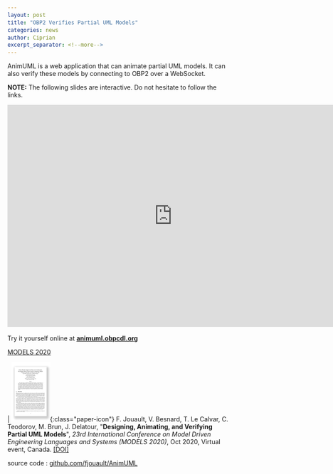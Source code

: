 ```yaml
---
layout: post
title: "OBP2 Verifies Partial UML Models"
categories: news
author: Ciprian
excerpt_separator: <!--more-->
---
```


AnimUML is a web application that can animate partial UML models. It can also verify these models by connecting to OBP2 over a WebSocket.
<!--more-->

**NOTE:** The following slides are interactive. Do not hesitate to follow the links.
<iframe src="https://animuml.kher.nl/slides/MODELS2020.html" height="500" width="740" allowfullscreen="" frameborder="0">
</iframe>

Try it yourself online at **[animuml.obpcdl.org](https://animuml.obpcdl.org)**

[MODELS 2020](https://conf.researchr.org/details/models-2020/models-2020-technical-track/35/Designing-Animating-and-Verifying-Partial-UML-Models)

| ![paper](/images/paper-logo.png){:class="paper-icon"} F. Jouault, V. Besnard, T. Le Calvar, C. Teodorov, M. Brun, J. Delatour,  "**Designing, Animating, and Verifying Partial UML Models**", *23rd International Conference on Model Driven Engineering Languages and Systems (MODELS 2020)*, Oct 2020, Virtual event, Canada. [[DOI]](https://dl.acm.org/doi/10.1145/3365438.3410967)

source code : [github.com/fjouault/AnimUML](https://github.com/fjouault/AnimUML)